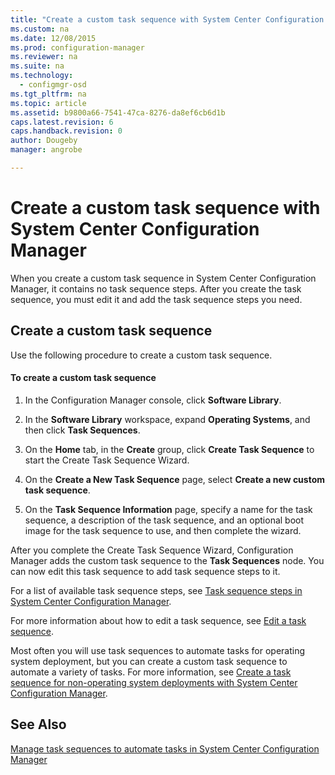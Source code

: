```yaml
---
title: "Create a custom task sequence with System Center Configuration Manager"
ms.custom: na
ms.date: 12/08/2015
ms.prod: configuration-manager
ms.reviewer: na
ms.suite: na
ms.technology: 
  - configmgr-osd
ms.tgt_pltfrm: na
ms.topic: article
ms.assetid: b9800a66-7541-47ca-8276-da8ef6cb6d1b
caps.latest.revision: 6
caps.handback.revision: 0
author: Dougebymanager: angrobe

---
```

# Create a custom task sequence with System Center Configuration Manager
When you create a custom task sequence in System Center Configuration Manager, it contains no task sequence steps. After you create the task sequence, you must edit it and add the task sequence steps you need.  
  
##  <a name="BKMK_CustomTS"></a> Create a custom task sequence  
 Use the following procedure to create a custom task sequence.  
  
#### To create a custom task sequence  
  
1.  In the Configuration Manager console, click **Software Library**.  
  
2.  In the **Software Library** workspace, expand **Operating Systems**, and then click **Task Sequences**.  
  
3.  On the **Home** tab, in the **Create** group, click **Create Task Sequence** to start the Create Task Sequence Wizard.  
  
4.  On the **Create a New Task Sequence** page, select **Create a new custom task sequence**.  
  
5.  On the **Task Sequence Information** page, specify a name for the task sequence, a description of the task sequence, and an optional boot image for the task sequence to use, and then complete the wizard.  
  
 After you complete the Create Task Sequence Wizard,  Configuration Manager adds the custom task sequence to the **Task Sequences** node. You can now edit this task sequence to add task sequence steps to it.  
  
 For a list of available task sequence steps, see [Task sequence steps in System Center Configuration Manager](../../osd/understand/task-sequence-steps.md).  
  
 For more information about how to edit a task sequence, see [Edit a task sequence](../../osd/deploy-use/manage-task-sequences-to-automate-tasks.md#BKMK_ModifyTaskSequence).  
  
 Most often you will use task sequences to automate tasks for operating system deployment, but you can create a custom task sequence to automate a variety of tasks. For more information, see [Create a task sequence for non-operating system deployments with System Center Configuration Manager](../../osd/deploy-use/create-a-task-sequence-for-non-operating-system-deployments.md).  
  
## See Also  
 [Manage task sequences to automate tasks in System Center Configuration Manager](../../osd/deploy-use/manage-task-sequences-to-automate-tasks.md)


